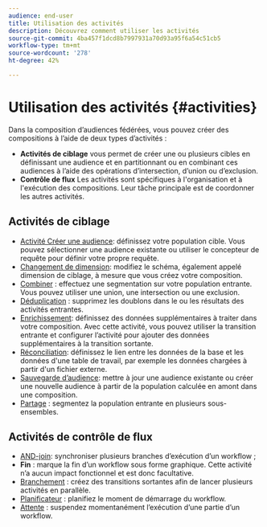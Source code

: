 ```yaml
---
audience: end-user
title: Utilisation des activités
description: Découvrez comment utiliser les activités
source-git-commit: 4ba457f1dcd8b7997931a70d93a95f6a54c51cb5
workflow-type: tm+mt
source-wordcount: '278'
ht-degree: 42%

---
```



# Utilisation des activités {#activities}

Dans la composition d’audiences fédérées, vous pouvez créer des compositions à l’aide de deux types d’activités :

* **Activités de ciblage** vous permet de créer une ou plusieurs cibles en définissant une audience et en partitionnant ou en combinant ces audiences à l’aide des opérations d’intersection, d’union ou d’exclusion.
* **Contrôle de flux** Les activités sont spécifiques à l&#39;organisation et à l&#39;exécution des compositions. Leur tâche principale est de coordonner les autres activités.

## Activités de ciblage

* [Activité Créer une audience](build-audience.md): définissez votre population cible. Vous pouvez sélectionner une audience existante ou utiliser le concepteur de requête pour définir votre propre requête.
* [Changement de dimension](change-dimension.md): modifiez le schéma, également appelé dimension de ciblage, à mesure que vous créez votre composition.
* [Combiner](combine.md) : effectuez une segmentation sur votre population entrante. Vous pouvez utiliser une union, une intersection ou une exclusion.
* [Déduplication](deduplication.md) : supprimez les doublons dans le ou les résultats des activités entrantes.
* [Enrichissement](enrichment.md): définissez des données supplémentaires à traiter dans votre composition. Avec cette activité, vous pouvez utiliser la transition entrante et configurer l’activité pour ajouter des données supplémentaires à la transition sortante.
* [Réconciliation](reconciliation.md): définissez le lien entre les données de la base et les données d&#39;une table de travail, par exemple les données chargées à partir d&#39;un fichier externe.
* [Sauvegarde d’audience](save-audience.md): mettre à jour une audience existante ou créer une nouvelle audience à partir de la population calculée en amont dans une composition.
* [Partage](split.md) : segmentez la population entrante en plusieurs sous-ensembles.

## Activités de contrôle de flux

* [AND-join](and-join.md): synchroniser plusieurs branches d’exécution d’un workflow ;
* **Fin** : marque la fin d’un workflow sous forme graphique. Cette activité n’a aucun impact fonctionnel et est donc facultative.
* [Branchement](fork.md) : créez des transitions sortantes afin de lancer plusieurs activités en parallèle.
* [Planificateur](scheduler.md) : planifiez le moment de démarrage du workflow.
* [Attente](wait.md) : suspendez momentanément l’exécution d’une partie d’un workflow.

